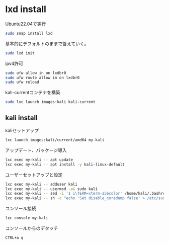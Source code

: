 # lxd install

Ubuntu22.04で実行
```bash
sudo snap install lxd
```

基本的にデフォルトのままで答えていく。  
```bash
sudo lxd init  
```

ipv4許可
```bash
sudo ufw allow in on lxdbr0
sudo ufw route allow in on lxdbr0
sudo ufw reload
```

kali-currentコンテナを構築  
```bash
sudo lxc launch images:kali kali-current
```

## kali install

kaliセットアップ
``` bash
lxc launch images:kali/current/amd64 my-kali  
```

アップデート、パッケージ導入
``` bash
lxc exec my-kali -- apt update  
lxc exec my-kali -- apt install -y kali-linux-default 
```
ユーザーセットアップと設定
``` bash
lxc exec my-kali -- adduser kali
lxc exec my-kali -- usermod -aG sudo kali
lxc exec my-kali -- sed -i '1 i\TERM=xterm-256color' /home/kali/.bashrc
lxc exec my-kali -- sh -c "echo 'Set disable_coredump false' > /etc/sudo.conf"
```

コンソール接続
``` bash
lxc console my-kali
```

コンソールからのデタッチ
``` bash
CTRL+a q
```
